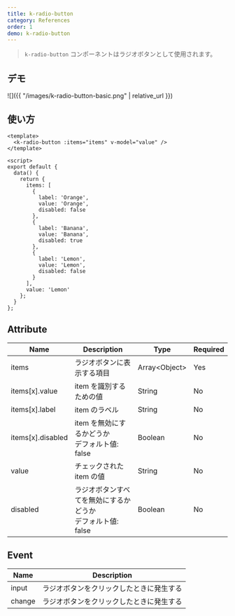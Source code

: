 ```yaml
---
title: k-radio-button
category: References
order: 1
demo: k-radio-button
---
```


> `k-radio-button` コンポーネントはラジオボタンとして使用されます。

## デモ

![]({{ "/images/k-radio-button-basic.png" | relative_url }})

## 使い方

```vue
<template>
  <k-radio-button :items="items" v-model="value" />
</template>

<script>
export default {
  data() {
    return {
      items: [
        {
          label: 'Orange',
          value: 'Orange',
          disabled: false
        },
        {
          label: 'Banana',
          value: 'Banana',
          disabled: true
        },
        {
          label: 'Lemon',
          value: 'Lemon',
          disabled: false
        }
      ],
      value: 'Lemon'
    };
  }
};
```

## Attribute

| Name              | Description                                                   | Type                | Required |
| ----------------- | ------------------------------------------------------------- | ------------------- | -------- |
| items             | ラジオボタンに表示する項目                                    | Array&lt;Object&gt; | Yes      |
| items[x].value    | item を識別するための値                                       | String              | No       |
| items[x].label    | item のラベル                                                 | String              | No       |
| items[x].disabled | item を無効にするかどうか<br>デフォルト値: false              | Boolean             | No       |
| value             | チェックされた item の値                                      | String              | No       |
| disabled          | ラジオボタンすべてを無効にするかどうか<br>デフォルト値: false | Boolean             | No       |

## Event

| Name   | Description                              |
| ------ | ---------------------------------------- |
| input  | ラジオボタンをクリックしたときに発生する |
| change | ラジオボタンをクリックしたときに発生する |
